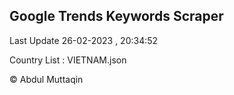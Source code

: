 

## Google Trends Keywords Scraper 
 
Last Update 26-02-2023 , 20:34:52

Country List :
VIETNAM.json



© Abdul Muttaqin 
